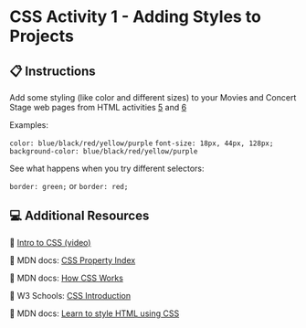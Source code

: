 # CSS Activity 1 - Adding Styles to Projects

## 📋 Instructions

Add some styling (like color and different sizes) to your Movies and Concert Stage web pages from HTML activities [5](../../HTML%20Activities/Activity%205/Instructions.md) and [6](../../HTML%20Activities/Activity%206/Instructions.md) 

Examples:

`color: blue/black/red/yellow/purple`
`font-size: 18px, 44px, 128px;`
`background-color: blue/black/red/yellow/purple`

See what happens when you try different selectors: 

`border: green;`
or 
`border: red;`


## 💻 Additional Resources

💫 [Intro to CSS (video)](https://www.youtube.com/watch?v=EP9QMdoXvXE)

💫 MDN docs: [CSS Property Index](https://developer.mozilla.org/en-US/docs/Web/CSS/CSS_Properties_Reference)

💫 MDN docs: [How CSS Works](https://developer.mozilla.org/en-US/docs/Learn/CSS/First_steps/How_CSS_works)

💫 W3 Schools: [CSS Introduction](https://www.w3schools.com/css/css_intro.asp)

💫 MDN docs: [Learn to style HTML using CSS](https://developer.mozilla.org/en-US/docs/Learn/CSS)